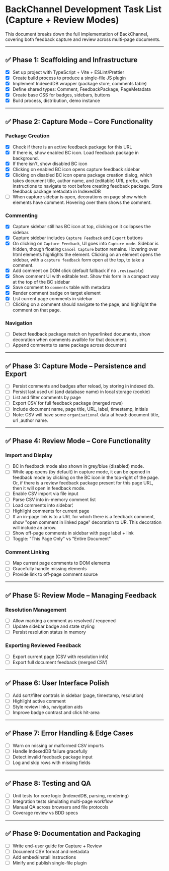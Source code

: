 # BackChannel Development Task List (Capture + Review Modes)

This document breaks down the full implementation of BackChannel, covering both feedback capture and review across multi-page documents.

---

## ✅ Phase 1: Scaffolding and Infrastructure

- [x] Set up project with TypeScript + Vite + ESLint/Prettier
- [x] Create build process to produce a single-file JS plugin
- [x] Implement IndexedDB wrapper (package store, comments table)
- [x] Define shared types: Comment, FeedbackPackage, PageMetadata
- [x] Create base CSS for badges, sidebars, buttons
- [x] Build process, distribution, demo instance

---

## ✅ Phase 2: Capture Mode – Core Functionality

### Package Creation
- [x] Check if there is an active feedback package for this URL
- [x] If there is, show enabled BC icon. Load feedback package in background.
- [x] If there isn't, show disabled BC icon
- [x] Clicking on enabled BC icon opens capture feedback sidebar
- [x] Clicking on disabled BC icon opens package creation dialog, which takes document title, author name, and (editable) URL prefix, with instructions to navigate to root before creating feedback package. Store feedback package metadata in IndexedDB
- [ ] When capture sidebar is open, decorations on page show which elements have comment. Hovering over them shows the comment.

### Commenting
- [x] Capture sidebar still has BC icon at top, clicking on it collapses the sidebar.
- [x] Capture sidebar includes `Capture Feedback` and `Export` buttons
- [x] On clicking on `Capture Feedback`, UI goes into `Capture mode`. Sidebar is hidden, though floating `Cancel Capture` button remains.  Hovering over html elements highlights the element. Clicking on an element opens the sidebar, with a `capture feedback` form open at the top, to take a comment.
- [x] Add comment on DOM click (default fallback if no `.reviewable`)
- [x] Show comment UI with editable text.  Show this form in a compact way at the top of the BC sidebar
- [x] Save comment to `comments` table with metadata
- [x] Render comment badge on target element
- [x] List current page comments in sidebar
- [ ] Clicking on a comment should navigate to the page, and highlight the comment on that page.

### Navigation
- [ ] Detect feedback package match on hyperlinked documents, show decoration when comments availble for that document.
- [ ] Append comments to same package across document

---

## ✅ Phase 3: Capture Mode – Persistence and Export

- [ ] Persist comments and badges after reload, by storing in indexed db.
- [ ] Persist last used url (and database name) in local storage (cookie)
- [ ] List and filter comments by page
- [ ] Export CSV for full feedback package (merged rows)
- [ ] Include document name, page title, URL, label, timestamp, initials
- [ ] Note: CSV will have some `organisational` data at head: document title, url ,author name.

---

## ✅ Phase 4: Review Mode – Core Functionality

### Import and Display
- [ ] BC in feedback mode also shown in grey/blue (disabled) mode.
- [ ] While app opens (by default) in capture mode, it can be opened in feedback mode by clicking on the BC icon in the top-right of the page.  Or, if there is a review feedback package present for this page URL, then it will open in feedback mode.
- [ ] Enable CSV import via file input
- [ ] Parse CSV into in-memory comment list
- [ ] Load comments into sidebar¦
- [ ] Highlight comments for current page
- [ ] If an in-page link is to a URL for which there is a feedback comment, show "open comment in linked page" decoration to UR.  This decoration will include an arrow.
- [ ] Show off-page comments in sidebar with page label + link
- [ ] Toggle: "This Page Only" vs "Entire Document"

### Comment Linking
- [ ] Map current page comments to DOM elements
- [ ] Gracefully handle missing elements
- [ ] Provide link to off-page comment source

---

## ✅ Phase 5: Review Mode – Managing Feedback

### Resolution Management
- [ ] Allow marking a comment as resolved / reopened
- [ ] Update sidebar badge and state styling
- [ ] Persist resolution status in memory

### Exporting Reviewed Feedback
- [ ] Export current page (CSV with resolution info)
- [ ] Export full document feedback (merged CSV)

---

## ✅ Phase 6: User Interface Polish

- [ ] Add sort/filter controls in sidebar (page, timestamp, resolution)
- [ ] Highlight active comment
- [ ] Style review links, navigation aids
- [ ] Improve badge contrast and click hit-area

---

## ✅ Phase 7: Error Handling & Edge Cases

- [ ] Warn on missing or malformed CSV imports
- [ ] Handle IndexedDB failure gracefully
- [ ] Detect invalid feedback package input
- [ ] Log and skip rows with missing fields

---

## ✅ Phase 8: Testing and QA

- [ ] Unit tests for core logic (IndexedDB, parsing, rendering)
- [ ] Integration tests simulating multi-page workflow
- [ ] Manual QA across browsers and file protocols
- [ ] Coverage review vs BDD specs

---

## ✅ Phase 9: Documentation and Packaging

- [ ] Write end-user guide for Capture + Review
- [ ] Document CSV format and metadata
- [ ] Add embed/install instructions
- [ ] Minify and publish single-file plugin
